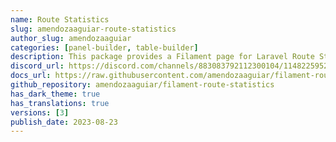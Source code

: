 ```yaml
---
name: Route Statistics
slug: amendozaaguiar-route-statistics
author_slug: amendozaaguiar
categories: [panel-builder, table-builder]
description: This package provides a Filament page for Laravel Route Statistics.
discord_url: https://discord.com/channels/883083792112300104/1148225952124506122
docs_url: https://raw.githubusercontent.com/amendozaaguiar/filament-route-statistics/main/README.md
github_repository: amendozaaguiar/filament-route-statistics
has_dark_theme: true
has_translations: true
versions: [3]
publish_date: 2023-08-23
---
```


